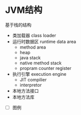 # JVM结构
基于栈的结构
- 类加载器 class loader
- 运行时数据区 runtime data area
	- method area
	- heap
	- java stack
	- native method stack
	- propram counter register
- 执行引擎 execution engine
	- JIT compilier
	- interpretor
- 本地方法接口
- 本地方法库


- [ ] 图例